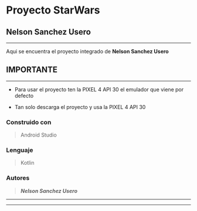 # Proyecto StarWars

## Nelson Sanchez Usero
___

Aqui se encuentra el proyecto integrado de **Nelson Sanchez Usero**


## IMPORTANTE
___


* Para usar el proyecto ten la PIXEL 4 API 30 el emulador que viene por defecto

* Tan solo descarga el proyecto y usa la PIXEL 4 API 30




### Construido con

> Android Studio

### Lenguaje

> Kotlin

### Autores

>***Nelson Sanchez Usero***

___
___